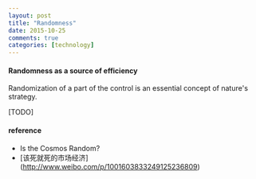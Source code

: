 ```yaml
---
layout: post
title: "Randomness"
date: 2015-10-25
comments: true
categories: [technology]
---
```

#### Randomness as a source of efficiency
Randomization of a part of the control is an essential concept of nature's strategy.

[TODO]

#### reference
*  Is the Cosmos Random? 
* [该死就死的市场经济] (http://www.weibo.com/p/1001603833249125236809)